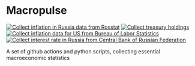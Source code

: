 # Macropulse

[![Collect inflation in Russia data from Rosstat](https://github.com/BurkovBA/macropulse/actions/workflows/inflation_ru_rosstat.yml/badge.svg)](https://github.com/BurkovBA/macropulse/actions/workflows/inflation_ru_rosstat.yml)
[![Collect treasury holdings](https://github.com/BurkovBA/macropulse/actions/workflows/foreign_treasury_holdings.yml/badge.svg)](https://github.com/BurkovBA/macropulse/actions/workflows/foreign_treasury_holdings.yml)
[![Collect inflation data for US from Bureau of Labor Statistics](https://github.com/BurkovBA/macropulse/actions/workflows/inflation_us_bls.yml/badge.svg)](https://github.com/BurkovBA/macropulse/actions/workflows/inflation_us_bls.yml)
[![Collect interest rate in Russia from Central Bank of Russian Federation](https://github.com/BurkovBA/macropulse/actions/workflows/key_interest_rate_ru_cbrf.yml/badge.svg)](https://github.com/BurkovBA/macropulse/actions/workflows/key_interest_rate_ru_cbrf.yml)

A set of github actions and python scripts, collecting essential macroeconomic statistics
